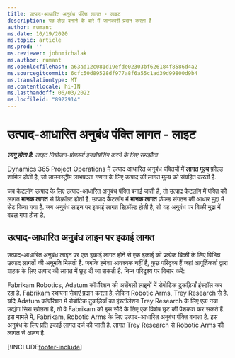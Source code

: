 ```yaml
---
title: उत्पाद-आधारित अनुबंध पंक्ति लागत - लाइट
description: यह लेख बनाने के बारे में जानकारी प्रदान करता है
author: rumant
ms.date: 10/19/2020
ms.topic: article
ms.prod: ''
ms.reviewer: johnmichalak
ms.author: rumant
ms.openlocfilehash: a63ad12c081d19efde02303bf626184f8586d4a2
ms.sourcegitcommit: 6cfc50d89528df977a8f6a55c1ad39d99800d9b4
ms.translationtype: MT
ms.contentlocale: hi-IN
ms.lasthandoff: 06/03/2022
ms.locfileid: "8922914"
---
```

# <a name="cost-product-based-contract-lines---lite"></a>उत्पाद-आधारित अनुबंध पंक्ति लागत - लाइट

_**लागू होता है:** लाइट नियोजन-प्रोफार्मा इनवॉयसिंग करने के लिए समझौता_


Dynamics 365 Project Operations में उत्पाद आधारित अनुबंध पंक्तियों में **लागत मूल्य** फ़ील्ड शामिल होती है, जो डाउनस्ट्रीम लाभप्रदता गणना के लिए उत्पाद की लागत मूल्य को संग्रहित करती है.

जब कैटलॉग उत्पाद के लिए उत्पाद-आधारित अनुबंध पंक्ति बनाई जाती है, तो उत्पाद कैटलॉग में पंक्ति की लागत **मानक लागत** से डिफ़ॉल्ट होती है. उत्पाद कैटलॉग में **मानक लागत** फ़ील्ड संगठन की आधार मुद्रा में सेट किया गया है. जब अनुबंध लाइन पर इकाई लागत डिफ़ॉल्ट होती है, तो यह अनुबंध पर बिक्री मुद्रा में बदल गया होता है.

## <a name="unit-cost-on-a-product-based-contract-line"></a>उत्पाद-आधारित अनुबंध लाइन पर इकाई लागत

उत्पाद-आधारित अनुबंध लाइन पर एक इकाई लागत होने से एक इकाई की प्रत्येक बिक्री के लिए विभिन्न उत्पाद लागतों की अनुमति मिलती है. जबकि हमेशा आवश्यक नहीं है, कुछ परिदृश्य हैं जहां आपूर्तिकर्ता द्वारा ग्राहक के लिए उत्पाद की लागत में छूट दी जा सकती है. निम्न परिदृश्य पर विचार करें:

Fabrikam Robotics, Adatum कॉर्पोरेशन की असेंबली लाइनों में रोबोटिक टुकड़ियाँ इंस्टॉल कर रहा है. Fabrikam स्थापना सेवाएं प्रदान करता है, लेकिन Robotic Arms, Trey Research से है. यदि Adatum कॉर्पोरेशन में रोबोटिक टुकड़ियाँ का इंस्टॉलेशन Trey Research के लिए एक नया उद्योग सिरा खोलता है, तो वे Fabrikam को इस सौदे के लिए एक विशेष छूट की पेशकश कर सकते हैं. इस मामले में, Fabrikam, Robotic Arms के लिए उत्पाद-आधारित अनुबंध पंक्ति बनाता है. इस अनुबंध के लिए प्रति इकाई लागत दर्ज की जाती है. लागत Trey Research से Robotic Arms की लागत से अलग है.


[!INCLUDE[footer-include](../../includes/footer-banner.md)]